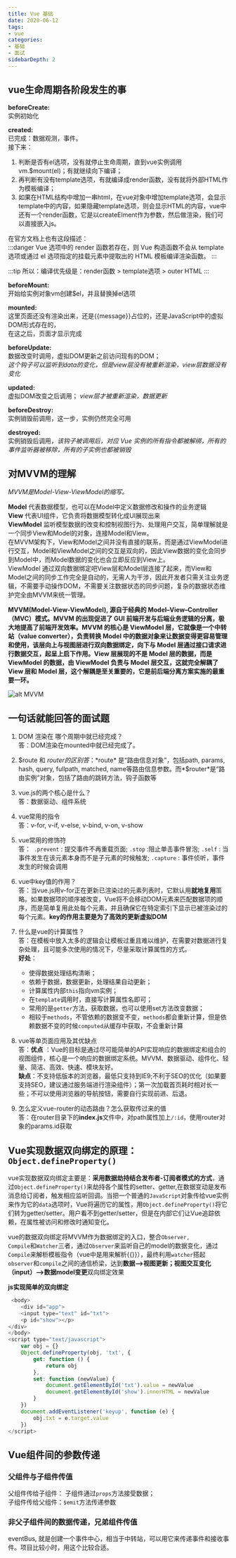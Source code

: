 ```yaml
---
title: Vue 基础
date: 2020-06-12
tags:
- vue
categories: 
- 基础
- 面试
sidebarDepth: 2
---
```


## vue生命周期各阶段发生的事

**beforeCreate:**  
实例初始化

**created:**  
已完成：数据观测，事件。  
接下来：
1. 判断是否有el选项，没有就停止生命周期，直到vue实例调用vm.$mount(el)；有就继续向下编译；
2. 再判断有没有template选项，有就编译成render函数，没有就将外部HTML作为模板编译；
3. 如果在HTML结构中增加一串html，在vue对象中增加template选项，会显示template中的内容，如果隐藏template选项，则会显示HTML的内容，vue中还有一个render函数，它是以createElment作为参数，然后做渲染，我们可以直接嵌入js。

在官方文档上也有这段描述：  
:::danger
Vue 选项中的 render 函数若存在，则 Vue 构造函数不会从 template 选项或通过 el 选项指定的挂载元素中提取出的 HTML 模板编译渲染函数。
:::

:::tip
所以：编译优先级是：render函数 > template选项 > outer HTML
::: 


**beforeMount:**  
开始给实例对象vm创建$el，并且替换掉el选项 

**mounted:**  
这里页面还没有渲染出来，还是{{message}}占位的，还是JavaScript中的虚拟DOM形式存在的，  
在这之后，页面才显示完成

**beforeUpdate:**  
数据改变时调用，虚拟DOM更新之前访问现有的DOM；  
*这个钩子可以监听到data的变化，但是view层没有被重新渲染，view层数据没有变化*

**updated:**  
虚拟DOM改变之后调用；
*view层才被重新渲染，数据更新*

**beforeDestroy:**  
实例销毁前调用，这一步，实例仍然完全可用

**destroyed:**  
实例销毁后调用，*该钩子被调用后，对应 Vue 实例的所有指令都被解绑，所有的事件监听器被移除，所有的子实例也都被销毁*

## 对MVVM的理解

*MVVM是Model-View-ViewModel的缩写。*  

**Model** 代表数据模型，也可以在Model中定义数据修改和操作的业务逻辑  
**View** 代表UI组件，它负责将数据模型转化成UI展现出来  
**ViewModel** 监听模型数据的改变和控制视图行为、处理用户交互，简单理解就是一个同步View和Model的对象，连接Model和View。  
在MVVM架构下，View和Model之间并没有直接的联系，而是通过ViewModel进行交互，Model和ViewModel之间的交互是双向的，因此View数据的变化会同步到Model中，而Model数据的变化也会立即反应到View上。  
ViewModel 通过双向数据绑定吧View层和Model层连接了起来，而View和Model之间的同步工作完全是自动的，无需人为干涉，因此开发者只需关注业务逻辑，不需要手动操作DOM，不需要关注数据状态的同步问题，复杂的数据状态维护完全由MVVM来统一管理。 

**MVVM(Model-View-ViewModel), 源自于经典的 Model–View–Controller（MVC）模式。MVVM 的出现促进了 GUI 前端开发与后端业务逻辑的分离，极大地提高了前端开发效率。MVVM 的核心是 ViewModel 层，它就像是一个中转站（value converter），负责转换 Model 中的数据对象来让数据变得更容易管理和使用，该层向上与视图层进行双向数据绑定，向下与 Model 层通过接口请求进行数据交互，起呈上启下作用。View 层展现的不是 Model 层的数据，而是 ViewModel 的数据，由 ViewModel 负责与 Model 层交互，这就完全解耦了 View 层和 Model 层，这个解耦是至关重要的，它是前后端分离方案实施的最重要一环。**

![alt MVVM]('/my-vuepress-blog/image.png')

## 一句话就能回答的面试题  
1. DOM 渲染在 哪个周期中就已经完成？  
答：DOM渲染在mounted中就已经完成了。  
2. $route 和 $router 的区别  
答：*$route* 是“路由信息对象”，包括path, params, hash, query, fullpath, matched, name等路由信息参数。而*$router*是“路由实例”对象，包括了路由的跳转方法，钩子函数等  
3. vue.js的两个核心是什么？  
答：数据驱动、组件系统  
4. vue常用的指令  
答：v-for, v-if, v-else, v-bind, v-on, v-show
5. vue常用的修饰符  
答：<code> .prevent</code> : 提交事件不再重载页面; <code>.stop</code> :阻止单击事件冒泡; <code>.self</code> : 当事件发生在该元素本身而不是子元素的时候触发; <code>.capture</code> : 事件侦听，事件发生的时候会调用  
6. vue中key值的作用？  
答：当vue.js用v-for正在更新已渲染过的元素列表时，它默认用**就地复用**策略。如果数据项的顺序被改变，Vue将不会移动DOM元素来匹配数据项的顺序，而是简单复用此处每个元素，并且确保它在特定索引下显示已被渲染过的每个元素。**key的作用主要是为了高效的更新虚拟DOM**  
7. 什么是vue的计算属性？  
答：在模板中放入太多的逻辑会让模板过重且难以维护，在需要对数据进行复杂处理，且可能多次使用的情况下，尽量采取计算属性的方式。  
    **好处**：
    - 使得数据处理结构清晰；
    - 依赖于数据，数据更新，处理结果自动更新；
    - 计算属性内部<code>this</code>指向vm实例；
    - 在<code>template</code>调用时，直接写计算属性名即可；
    - 常用的是<code>getter</code>方法，获取数据，也可以使用set方法改变数据；
    - 相较于<code>methods</code>，不管依赖的数据变不变，<code>methods</code>都会重新计算，但是依赖数据不变的时候<code>computed</code>从缓存中获取，不会重新计算   

8. vue等单页面应用及其优缺点  
答：**优点** ：Vue的目标是通过尽可能简单的API实现响应的数据绑定和组合的视图组件，核心是一个响应的数据绑定系统。MVVM、数据驱动、组件化、轻量、简洁、高效、快速、模块友好。  
    **缺点**：不支持低版本的浏览器，最低只支持到IE9;不利于SEO的优化（如果要支持SEO，建议通过服务端进行渲染组件）；第一次加载首页耗时相对长一些；不可以使用浏览器的导航按钮，需要自行实现前进、后退。
9. 怎么定义vue-router的动态路由？怎么获取传过来的值  
答：在router目录下的**index.js**文件中，对path属性加上<code>/:id</code>，使用router对象的params.id获取

## Vue实现数据双向绑定的原理：<code>Object.defineProperty()</code>  
vue实现数据双向绑定主要是：**采用数据劫持结合发布者-订阅者模式的方式**，通过<code>Object.defineProperty()</code>来劫持各个属性的setter、getter,在数据变动是发布消息给订阅者，触发相应监听回调。当把一个普通的<code>JavaScript</code>对象传给vue实例来作为它的<code>data</code>选项时，Vue将遍历它的属性，用<code>Object.defineProperty()</code>将它们转为getter/setter。用户看不到getter/setter，但是在内部它们让Vue追踪依赖，在属性被访问和修改时通知变化。

vue的数据双向绑定将MVVM作为数据绑定的入口，整合<code>Observer, Compile</code>和<code>Watcher</code>三者，通过<code>Observer</code>来监听自己的model的数据变化，通过<code>Compile</code>来解析模板指令（vue中是用来解析{{}}），最终利用<code>watcher</code>搭起<code>observer</code>和<code>compile</code>之间的通信桥梁，达到**数据——>视图更新；视图交互变化（input）——>数据model变更**双向绑定效果  

**js实现简单的双向绑定**
```javascript
 <body>
    <div id="app">
    <input type="text" id="txt">
    <p id="show"></p>
</div>
</body>
<script type="text/javascript">
    var obj = {}
    Object.defineProperty(obj, 'txt', {
        get: function () {
            return obj
        },
        set: function (newValue) {
            document.getElementById('txt').value = newValue
            document.getElementById('show').innerHTML = newValue
        }
    })
    document.addEventListener('keyup', function (e) {
        obj.txt = e.target.value
    })
</script>   
```

## Vue组件间的参数传递
### 父组件与子组件传值
父组件传给子组件： 子组件通过<code>props</code>方法接受数据；  
子组件传给父组件：<code>$emit</code>方法传递参数  
### 非父子组件间的数据传递，兄弟组件传值 
eventBus, 就是创建一个事件中心，相当于中转站，可以用它来传递事件和接收事件。项目比较小时，用这个比较合适。




